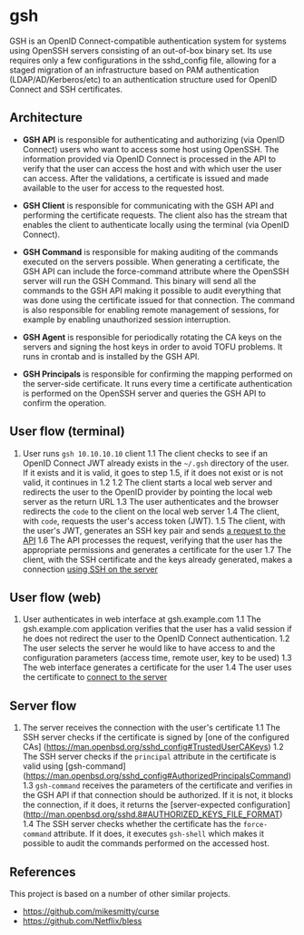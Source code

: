 # gsh

GSH is an OpenID Connect-compatible authentication system for systems using OpenSSH servers consisting of an out-of-box binary set.
Its use requires only a few configurations in the sshd_config file, allowing for a staged migration of an infrastructure based on PAM  authentication (LDAP/AD/Kerberos/etc) to an authentication structure used for OpenID Connect and SSH certificates.

## Architecture

- **GSH API** is responsible for authenticating and authorizing (via OpenID Connect) users who want to access some host using OpenSSH. The information provided via OpenID Connect is processed in the API to verify that the user can access the host and with which user the user can access.
After the validations, a certificate is issued and made available to the user for access to the requested host.

- **GSH Client** is responsible for communicating with the GSH API and performing the certificate requests. The client also has the stream that enables the client to authenticate locally using the terminal (via OpenID Connect).

- **GSH Command** is responsible for making auditing of the commands executed on the servers possible. When generating a certificate, the GSH API can include the force-command attribute where the OpenSSH server will run the GSH Command. This binary will send all the commands to the GSH API making it possible to audit everything that was done using the certificate issued for that connection.
The command is also responsible for enabling remote management of sessions, for example by enabling unauthorized session interruption.

- **GSH Agent** is responsible for periodically rotating the CA keys on the servers and signing the host keys in order to avoid TOFU problems. It runs in crontab and is installed by the GSH API.

- **GSH Principals** is responsible for confirming the mapping performed on the server-side certificate. It runs every time a certificate authentication is performed on the OpenSSH server and queries the GSH API to confirm the operation.

## User flow (terminal)

1. User runs `gsh 10.10.10.10` client
1.1 The client checks to see if an OpenID Connect JWT already exists in the `~/.gsh` directory of the user. If it exists and it is valid, it goes to step 1.5, if it does not exist or is not valid, it continues in 1.2
1.2 The client starts a local web server and redirects the user to the OpenID provider by pointing the local web server as the return URL
1.3 The user authenticates and the browser redirects the `code` to the client on the local web server
1.4 The client, with `code`, requests the user's access token (JWT).
1.5 The client, with the user's JWT, generates an SSH key pair and sends [a request to the API](https://github.com/globocom/gsh/wiki/routes-post-certificates)
1.6 The API processes the request, verifying that the user has the appropriate permissions and generates a certificate for the user
1.7 The client, with the SSH certificate and the keys already generated, makes a connection [using SSH on the server](https://github.com/globocom/gsh/wiki/manual-openssh-client)

## User flow (web)

1. User authenticates in web interface at gsh.example.com
1.1 The gsh.example.com application verifies that the user has a valid session if he does not redirect the user to the OpenID Connect authentication.
1.2 The user selects the server he would like to have access to and the configuration parameters (access time, remote user, key to be used)
1.3 The web interface generates a certificate for the user
1.4 The user uses the certificate to [connect to the server](https://github.com/globocom/gsh/wiki/manual-openssh-client)

## Server flow

1. The server receives the connection with the user's certificate
1.1 The SSH server checks if the certificate is signed by [one of the configured CAs] (https://man.openbsd.org/sshd_config#TrustedUserCAKeys)
1.2 The SSH server checks if the `principal` attribute in the certificate is valid using [gsh-command] (https://man.openbsd.org/sshd_config#AuthorizedPrincipalsCommand)
1.3 `gsh-command` receives the parameters of the certificate and verifies in the GSH API if that connection should be authorized. If it is not, it blocks the connection, if it does, it returns the [server-expected configuration] (http://man.openbsd.org/sshd.8#AUTHORIZED_KEYS_FILE_FORMAT)
1.4 The SSH server checks whether the certificate has the `force-command` attribute. If it does, it executes `gsh-shell` which makes it possible to audit the commands performed on the accessed host.

## References

This project is based on a number of other similar projects.

- https://github.com/mikesmitty/curse
- https://github.com/Netflix/bless
